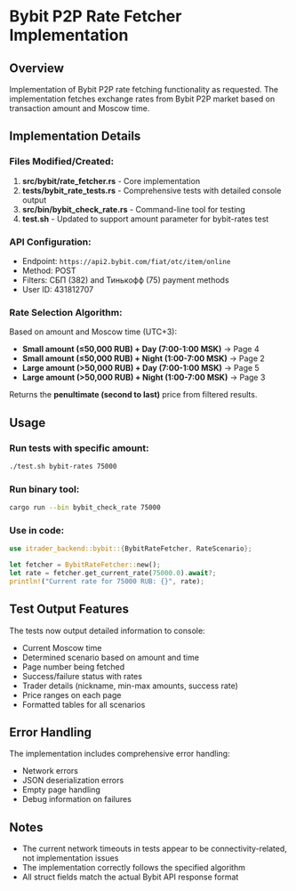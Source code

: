# Bybit P2P Rate Fetcher Implementation

## Overview
Implementation of Bybit P2P rate fetching functionality as requested. The implementation fetches exchange rates from Bybit P2P market based on transaction amount and Moscow time.

## Implementation Details

### Files Modified/Created:
1. **src/bybit/rate_fetcher.rs** - Core implementation
2. **tests/bybit_rate_tests.rs** - Comprehensive tests with detailed console output
3. **src/bin/bybit_check_rate.rs** - Command-line tool for testing
4. **test.sh** - Updated to support amount parameter for bybit-rates test

### API Configuration:
- Endpoint: `https://api2.bybit.com/fiat/otc/item/online`
- Method: POST
- Filters: СБП (382) and Тинькофф (75) payment methods
- User ID: 431812707

### Rate Selection Algorithm:
Based on amount and Moscow time (UTC+3):
- **Small amount (≤50,000 RUB) + Day (7:00-1:00 MSK)** → Page 4
- **Small amount (≤50,000 RUB) + Night (1:00-7:00 MSK)** → Page 2
- **Large amount (>50,000 RUB) + Day (7:00-1:00 MSK)** → Page 5
- **Large amount (>50,000 RUB) + Night (1:00-7:00 MSK)** → Page 3

Returns the **penultimate (second to last)** price from filtered results.

## Usage

### Run tests with specific amount:
```bash
./test.sh bybit-rates 75000
```

### Run binary tool:
```bash
cargo run --bin bybit_check_rate 75000
```

### Use in code:
```rust
use itrader_backend::bybit::{BybitRateFetcher, RateScenario};

let fetcher = BybitRateFetcher::new();
let rate = fetcher.get_current_rate(75000.0).await?;
println!("Current rate for 75000 RUB: {}", rate);
```

## Test Output Features
The tests now output detailed information to console:
- Current Moscow time
- Determined scenario based on amount and time
- Page number being fetched
- Success/failure status with rates
- Trader details (nickname, min-max amounts, success rate)
- Price ranges on each page
- Formatted tables for all scenarios

## Error Handling
The implementation includes comprehensive error handling:
- Network errors
- JSON deserialization errors
- Empty page handling
- Debug information on failures

## Notes
- The current network timeouts in tests appear to be connectivity-related, not implementation issues
- The implementation correctly follows the specified algorithm
- All struct fields match the actual Bybit API response format